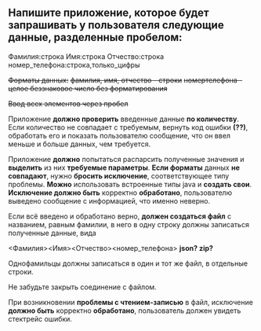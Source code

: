 ## Напишите приложение, которое будет запрашивать у пользователя следующие данные, разделенные пробелом:
Фамилия:строка Имя:строка Отчество:строка номер_телефона:строка,только_цифры

~~Форматы данных:~~
~~фамилия, имя, отчество - строки~~
~~номертелефона - целое беззнаковое число без форматирования~~

~~Ввод всех элементов через пробел~~

Приложение __должно проверить__ введенные данные __по количеству__. Если количество не совпадает с требуемым, вернуть код ошибки **(??)**, обработать его и показать пользователю сообщение, что он ввел меньше и больше данных, чем требуется.

Приложение __должно__ попытаться распарсить полученные значения и __выделить__ из них __требуемые параметры__. **Если форматы** данных **не совпадают**, нужно **бросить исключение**, соответствующее типу проблемы. **Можно** использовать встроенные типы java и **создать свои**. **Исключение должно быть** корректно **обработано**, пользователю выведено сообщение с информацией, что именно неверно.

Если всё введено и обработано верно, **должен создаться файл** с названием, равным фамилии, в него в одну строку должны записаться полученные данные, вида

<Фамилия><Имя><Отчество><номер_телефона> **json? zip?**

Однофамильцы должны записаться в один и тот же файл, в отдельные строки.

Не забудьте закрыть соединение с файлом.

При возникновении **проблемы с чтением-записью** в файл, исключение **должно быть** корректно **обработано**, пользователь должен увидеть стектрейс ошибки.